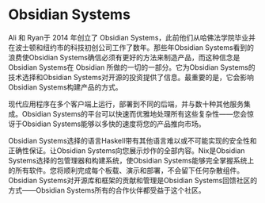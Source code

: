 # Obsidian Systems

Ali 和 Ryan于 2014 年创立了 Obsidian Systems，此前他们从哈佛法学院毕业并在波士顿和纽约市的科技初创公司工作了数年。那些年Obsidian Systems看到的浪费使Obsidian Systems确信必须有更好的方法来制造产品，而这种信念是Obsidian Systems在 Obsidian 所做的一切的一部分。它为Obsidian Systems的技术选择和Obsidian Systems对开源的投资提供了信息。最重要的是，它会影响Obsidian Systems构建产品的方式。

现代应用程序在多个客户端上运行，部署到不同的后端，并与数十种其他服务集成。Obsidian Systems的平台可以快速而优雅地处理所有这些复杂性——您会惊讶于Obsidian Systems能够以多快的速度将您的产品推向市场。

Obsidian Systems选择的语言Haskell带有其他语言难以或不可能实现的安全性和正确性保证。让Obsidian Systems向您展示炒作的全部内容。Nix是Obsidian Systems选择的包管理器和构建系统，使Obsidian Systems能够完全掌握系统上的所有软件。您将顺利完成每个板载、演示和部署，不会留下任何杂散组件。Obsidian Systems对开源库和框架的贡献和管理是Obsidian Systems回馈社区的方式——Obsidian Systems所有的合作伙伴都受益于这个社区。
